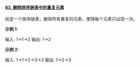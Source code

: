 #### [83. 删除排序链表中的重复元素](https://leetcode-cn.com/problems/remove-duplicates-from-sorted-list/)

给定一个排序链表，删除所有重复的元素，使得每个元素只出现一次。

**示例 1:**

输入: 1->1->2
       输出: 1->2

**示例 2:**

输入: 1->1->2->3->3
       输出: 1->2->3